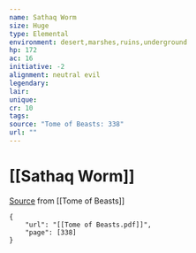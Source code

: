 ```yaml
---
name: Sathaq Worm
size: Huge
type: Elemental
environment: desert,marshes,ruins,underground
hp: 172
ac: 16
initiative: -2
alignment: neutral evil
legendary: 
lair: 
unique: 
cr: 10
tags: 
source: "Tome of Beasts: 338"
url: ""
---
```

# [[Sathaq Worm]]

[Source](zotero://open-pdf/library/items/ULEQWHJM?page=338) from [[Tome of Beasts]]

```pdf
{
	"url": "[[Tome of Beasts.pdf]]",
	"page": [338]
}
```

